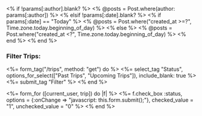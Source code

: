 <% if !params[:author].blank? %>
  <% @posts = Post.where(author: params[:author]) %>
<% elsif !params[:date].blank? %>
  <% if params[:date] == "Today" %>
    <% @posts = Post.where("created_at >=?", Time.zone.today.beginning_of_day) %>
  <% else %>
    <% @posts = Post.where("created_at <?", Time.zone.today.beginning_of_day) %>
  <% end %>
<% end %>


<div>
  <h3>Filter Trips:</h3>
  <%= form_tag("/trips", method: "get") do %>
    <%= select_tag "Status", options_for_select(["Past Trips", "Upcoming Trips"]), include_blank: true %>
    <%= submit_tag "Filter" %>
  <% end %>
</div>


<%= form_for ([current_user, trip]) do |f| %>
<%= f.check_box :status, options = {:onChange => "javascript: this.form.submit();"}, checked_value = "1", unchecked_value = "0" %>
<% end %>
